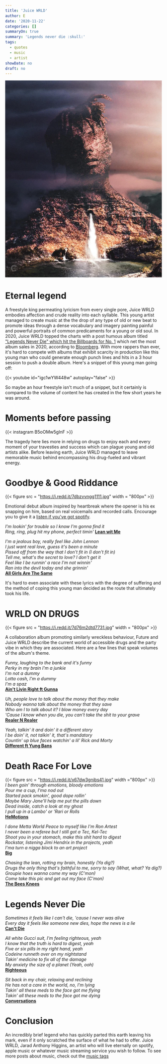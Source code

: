 ```yaml
---
title: 'Juice WRLD'
author: E
date: '2020-11-22'
categories: []
summaryOn: true
summary: 'Legends never die :skull:' 
tags:
  - quotes
  - music
  - artist
showDate: no
draft: no
---
```

![](juice-never-dies.jpg)     
  
# Eternal legend  

A freestyle king permeating lyricism from every single pore, Juice WRLD embodies affection and crude reality into each syllable. This young artist managed to create music at the the drop of any type of old or new beat to promote ideas through a dense vocabulary and imagery painting painful and powerful portraits of common predicaments for a young or old soul. In 2020, Juice WRLD topped the charts with a post humous album titled ["Legends Never Die" which hit the Billboards for No. 1](https://www.wsj.com/articles/juice-wrld-pop-smoke-and-mac-miller-rap-stars-who-died-young-are-among-the-biggest-albums-of-the-year-11596639454) which net the most album sales in 2020, according to [Bloomberg](https://www.bloomberg.com/graphics/pop-star-ranking/2020-october/pop-smoke-is-the-second-rapper-to-rule-the-charts-after-his-death.html?srnd=premium&sref=i4qXzk6d). With more rappers than ever, it's hard to compete with albums that exhibit scarcity in production like this young man who could generate enough punch lines and hits in a 3 hour session to push a double album.  Here's a snippet of this young man going off:  


{{< youtube  id="igc1wYW448w" autoplay="false" >}}
  
  
So maybe an hour freestyle isn't much of a snippet, but it certainly is compared to the volume of content he has created in the few short years he was around. 

# Moments before passing  

{{< instagram B5oOMw5gInF >}}  

The tragedy here lies more in relying on drugs to enjoy each and every moment of your travesties and  success which can plague young and old artists alike. Before leaving earth, Juice WRLD managed to leave memorable music behind encompassing his drug-fueled and vibrant energy.  


# Goodbye & Good Riddance  

{{< figure src = "https://i.redd.it/7dbzvvngg1111.jpg" width = "800px" >}}  

Emotional debut album inspired by heartbreak where the opener is his ex snapping on him, based on real voicemails and recorded calls.  Encourage you to give it a [listen if you've got spotify](https://open.spotify.com/track/7LoWAhcGbxSkT6trTqXQR6?si=F7b5ZVjnT5mdF_iZ46x1dw).  

*I'm lookin' for trouble so I know I'm gonna find it  
Ring, ring, plug hit my phone, perfect timin'*
[**Lean wit Me**](https://genius.com/Juice-wrld-lean-wit-me-lyrics)   


*I'm a jealous boy, really feel like John Lennon  
I just want real love, guess it's been a minute  
Pissed off from the way that I don't fit in (I don't fit in)  
Tell me, what's the secret to love? I don't get it  
Feel like I be runnin' a race I'm not winnin'  
Ran into the devil today and she grinnin'*  
[**All Girls Are The Same**](https://genius.com/Juice-wrld-all-girls-are-the-same-lyrics)  
  
  
It's hard to even associate with these lyrics with the degree of suffering and the method of coping this young man decided as the route that ultimately took his life.  

# WRLD ON DRUGS  

{{< figure src = "https://i.redd.it/7d76m2dtd7731.jpg" width = "800px" >}}  


A collaboration album promoting similarly wreckless behaviour, Future and Juice WRLD describe the current world of accessible drugs and the party vibe in which they are associated. Here are a few lines that speak volumes of the album's theme.  

*Funny, laughing to the bank and it's funny  
Perky in my brain I'm a junkie  
I'm not a dummy  
Lotta cash, I'm a dummy  
I'm a spaz*  
[**Ain't Livin Right ft Gunna**](https://genius.com/Future-and-juice-wrld-aint-livin-right-lyrics)  


*Uh, people love to talk about the money that they make  
Nobody wanna talk about the money that they save  
Who am I to talk about it? I blow money every day  
'Cause I know when you die, you can't take the shit to your grave*  
[**Realer N Realer**](https://genius.com/Future-and-juice-wrld-realer-n-realer-lyrics)    


*Yeah, talkin' it and doin' it a different story  
I be doin' it, not talkin' it, that's mandatory  
Countin' up blue faces watchin' a lil' Rick and Morty*  
[**Different ft Yung Bans**](https://genius.com/Future-and-juice-wrld-different-lyrics)  
  

# Death Race For Love  


{{< figure src = "https://i.redd.it/x67dw3gnibs41.jpg" width ="800px" >}}     
*I been goin' through emotions, bloody emotions  
Pour me a cup, I'ma nod out  
Started pack smokin', good dope rollin'  
Maybe Mary Jane'll help me put the pills down  
Dead inside, catch a look at my ghost  
I pull up in a Lambo' or 'Rari or Rolls*  
[**HeMotions**](https://genius.com/Juice-wrld-hemotions-lyrics)  

*I done Metta World Peace to myself like I'm Ron Artest  
I never been a referee but I still got a Tec, Kel-Tec  
Shoot you in your stomach, make this shit hard to digest  
Rockstar, listening Jimi Hendrix in the projects, yeah  
I'ma turn a nigga block to an art project*  
[**Big**](https://genius.com/Juice-wrld-big-lyrics)  

*Chasing the lean, rotting my brain, honestly (Ya dig?)  
Drugs the only thing that's faithful to me, sorry to say (What, what? Ya dig?)  
Groupie hoes wanna come my way (C'mon)  
Come take this pic and get out my face (C'mon)*  
[**The Bees Knees**](https://genius.com/Juice-wrld-the-bees-knees-lyrics)  


# Legends Never Die  

*Sometimes it feels like I can't die, 'cause I never was alive  
Every day it feels like someone new dies, hope the news is a lie*  
[**Can't Die**](https://genius.com/Juice-wrld-cant-die-lyrics)  

*All white Gucci suit, I'm feeling righteous, yeah  
I know that the truth is hard to digest, yeah  
Five or six pills in my right hand, yeah  
Codeine runneth over on my nightstand  
Takin' medicine to fix all of the damage  
My anxiety the size of a planet (Yeah, ooh)*  
[**Righteous**](https://genius.com/Juice-wrld-righteous-lyrics)  


*Sit back in my chair, relaxing and reclining  
He has not a care in the world, no, I'm lying  
Takin' all these meds to the face got me flying  
Takin' all these meds to the face got me dying*  
[**Conversations**](https://genius.com/Juice-wrld-conversations-lyrics)   

# Conclusion  

An incredibly brief legend who has quickly parted this earth leaving his mark, even if it only scratched the surface of what he had to offer.  Juice WRLD, Jarad Anthony Higgins, an artist who will live eternally on spotify, apple music or whatever music streaming service you wish to follow.  To see more posts about music, check out the [music tags](https://www.estebanvalencia.com/tags/music)  




